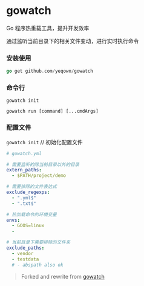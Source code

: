 # gowatch

Go 程序热重载工具，提升开发效率

通过监听当前目录下的相关文件变动，进行实时执行命令

### 安装使用

```go
go get github.com/yeqown/gowatch
```

### 命令行

`gowatch init`

`gowatch run [command] [...cmdArgs]`

### 配置文件

`gowatch init` // 初始化配置文件

```yml
# gowatch.yml

# 需要监听的除当前目录以外的目录
extern_paths:
  - $PATH/project/demo

# 需要排除的文件表达式
exclude_regexps:
  - ".yml$"
  - ".txt$"

# 热加载命令的环境变量
envs:
  - GOOS=linux
  - 

# 当前目录下需要排除的文件夹
exclude_paths:
  - vendor
  - testdata
  # - abspath also ok

```

>Forked and rewrite from [gowatch](https://github.com/silenceper/gowatch)
